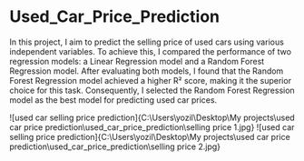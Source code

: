 Used_Car_Price_Prediction
==============================
In this project, I aim to predict the selling price of used cars using various independent variables. 
To achieve this, I compared the performance of two regression models: a Linear Regression model and a 
Random Forest Regression model. After evaluating both models, I found that the Random Forest Regression 
model achieved a higher R² score, making it the superior choice for this task. Consequently, I selected 
the Random Forest Regression model as the best model for predicting used car prices.

![used car selling price prediction]{C:\Users\yozil\Desktop\My projects\used car price prediction\used_car_price_prediction\selling price 1.jpg}
![used car selling price prediction]{C:\Users\yozil\Desktop\My projects\used car price prediction\used_car_price_prediction\selling price 2.jpg}